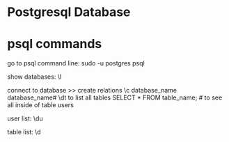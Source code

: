# Postgresql Database

psql commands
=============

go to psql command line:
	sudo -u postgres psql

show databases:
	\l

connect to database >> create relations
	\c database_name
	    database_name# \dt to list all tables
	    SELECT * FROM table_name;  # to see all inside of table users

user list:
    \du
    
table list:
    \d    